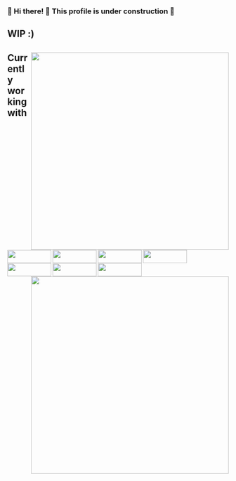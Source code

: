 ###  :construction: Hi there! 👋 This profile is under construction   :construction:

## WIP :)
<div align="left" disabled=true >
<img   align="right" width="450px"  src="https://github-readme-stats.vercel.app/api?username=bran-mf&count_private=true&show_icons=true&theme=react"/>

 ## Currently working with
  
<a href="#" target="_blank"> 
<img  align="left" height="30px" width="100px"  src="https://img.shields.io/badge/React-20232A?style=for-the-badge&logo=react&logoColor=61DAFB"/></a>
  <a href="#" target="_blank"> 
<img  align="left"  height="30px" width="100px"  src="https://img.shields.io/badge/-GraphQL-E10098?style=for-the-badge&logo=graphql&logoColor=white"/></a>
  <a href="#" target="_blank"> 
<img  align="left"  height="30px" width="100px"   src="https://img.shields.io/badge/Sass-CC6699?style=for-the-badge&logo=sass&logoColor=white"/> </a>

<br/>
<br/>
  
<a href="#" target="_blank"> 
	<img align="left"  height="30px" width="100px"   src="https://img.shields.io/badge/typescript-%23007ACC.svg?style=for-the-badge&logo=typescript&logoColor=white" /></a>
  <a href="#" target="_blank"> 
<img  align="left"  height="30px" width="100px"   src="https://img.shields.io/badge/Express.js-404D59?style=for-the-badge"/> </a>
  <a href="#" target="_blank"> 
<img  align="left"  height="30px" width="100px"   src="https://img.shields.io/badge/node.js-6DA55F?style=for-the-badge&logo=node.js&logoColor=white"/>
  </a>
<br/>
<br/>
  <a href="#" target="_blank"> 
		<img  align="left"  height="30px" width="100px"   src="https://img.shields.io/badge/JavaScript-F7DF1E?style=for-the-badge&logo=javascript&logoColor=black"/>
	</a>
		</div> 
<br/>
<br/>
<br/>
<img align="right" width="450px" src="https://github-readme-streak-stats.herokuapp.com/?user=bran-mf&theme=react"/>


<!--
**Bran-mf/Bran-mf** is a ✨ _special_ ✨ repository because its `README.md` (this file) appears on your GitHub profile.

Here are some ideas to get you started:

- 🔭 I’m currently working on ...
- 🌱 I’m currently learning ...
- 👯 I’m looking to collaborate on ...
- 🤔 I’m looking for help with ...
- 💬 Ask me about ...
- 📫 How to reach me: ...
- 😄 Pronouns: ...
- ⚡ Fun fact: ...
-->
